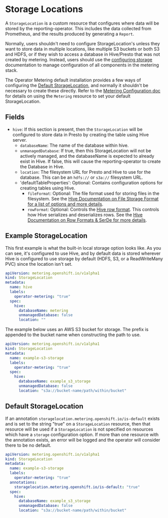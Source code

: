 # Storage Locations

A `StorageLocation` is a custom resource that configures where data will be stored by the reporting-operator.
This includes the data collected from Prometheus, and the results produced by generating a `Report`.

Normally, users shouldn't need to configure StorageLocation's unless they want to store data in multiple locations, like multiple S3 buckets or both S3 and HDFS, or if they wish to access a database in Hive/Presto that was not created by metering.
Instead, users should use the [configuring storage](configuring-storage.md) documentation to manage configuration of all components in the metering stack.

The Operator Metering default installation provides a few ways of configuring the [Default StorageLocation](#default-storagelocation), and normally it shouldn't be necessary to create these directly.
Refer to the [Metering Configuration doc](metering-config.md#storing-data-in-s3) for details on using the `Metering` resource to set your default StorageLocation.

## Fields

- `hive`: If this section is present, then the `StorageLocation` will be configured to store data in Presto by creating the table using Hive server.
  - `databaseName`: The name of the database within hive.
  - `unmanagedDatabase`: If true, then this StorageLocation will not be actively managed, and the databaseName is expected to already exist in Hive. If false, this will cause the reporting-operator to create the Database in Hive.
  - `location`: The filesystem URL for Presto and Hive to use for the database. This can be an `hdfs://` or `s3a://` filesystem URL.
  - 'defaultTableProperties': Optional: Contains configuration options for creating tables using Hive.
    - `fileFormat`: Optional: The file format used for storing files in the filesystem. See the [Hive Documentation on File Storage Format for a list of options and more details][hiveFileFormat].
    - `rowFormat`: Optional: Controls the [Hive row format][hiveRowFormat]. This controls how Hive serializes and deserializes rows. See the [Hive Documentation on Row Formats & SerDe for more details][hiveRowFormat].

## Example StorageLocation

This first example is what the built-in local storage option looks like.
As you can see, it's configured to use Hive, and by default data is stored wherever Hive is configured to use storage by default (HDFS, S3, or a ReadWriteMany PVC) since the location isn't set.

```yaml
apiVersion: metering.openshift.io/v1alpha1
kind: StorageLocation
metadata:
  name: hive
  labels:
    operator-metering: "true"
  spec:
    hive:
      databaseName: metering
      unmanagedDatabase: false
      location: ""
```

The example below uses an AWS S3 bucket for storage.
The prefix is appended to the bucket name when constructing the path to use.

```yaml
apiVersion: metering.openshift.io/v1alpha1
kind: StorageLocation
metadata:
  name: example-s3-storage
  labels:
    operator-metering: "true"
  spec:
    hive:
      databaseName: example_s3_storage
      unmanagedDatabase: false
      location: "s3a://bucket-name/path/within/bucket"
```

## Default StorageLocation

If an annotation `storagelocation.metering.openshift.io/is-default` exists and is set to the string "true" on a `StorageLocation` resource, then that resource will be used if a `StorageLocation` is not specified on resources which have a `storage` configuration option.
If more than one resource with the annotation exists, an error will be logged and the operator will consider there to be no default.

```yaml
apiVersion: metering.openshift.io/v1alpha1
kind: StorageLocation
metadata:
  name: example-s3-storage
  labels:
    operator-metering: "true"
  annotations:
    storagelocation.metering.openshift.io/is-default: "true"
  spec:
    hive:
      databaseName: example_s3_storage
      unmanagedDatabase: false
      location: "s3a://bucket-name/path/within/bucket"
```

[hiveFileFormat]: https://cwiki.apache.org/confluence/display/Hive/LanguageManual+DDL#LanguageManualDDL-StorageFormatsStorageFormatsRowFormat,StorageFormat,andSerDe
[hiveRowFormat]: https://cwiki.apache.org/confluence/display/Hive/LanguageManual+DDL#LanguageManualDDL-RowFormats&SerDe
